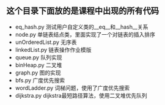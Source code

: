 ## 这个目录下面放的是课程中出现的所有代码

- eq_hash.py                 测试用户自定义类的__eq__和__hash__关系
- node.py                    单链表结点类，里面实现了一个对链表的插入排序
- unOrderedList.py           无序表
- linkedList.py              链表操作作业模版
- queue.py                   队列实现
- binHeap.py                 二叉堆
- graph.py                   图的实现
- bfs.py                     广度优先搜索
- wordLadder.py              词梯问题，使用了广度优先搜索
- dijkstra.py                dijkstra最短路径算法，使用二叉堆优先队列
